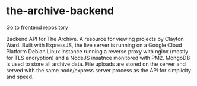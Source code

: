 # the-archive-backend
[Go to frontend repository](https://github.com/theclayton/the-archive)

Backend API for The Archive. A resource for viewing projects by Clayton Ward. Built with ExpressJS, the live server is running on a Google Cloud Platform Debian Linux instance running a reverse proxy with nginx (mostly for TLS encryption) and a NodeJS insatnce monitored with PM2. MongoDB is used to store all archive data. File uploads are stored on the server and served with the same node/express server process as the API for simplicity and speed.
